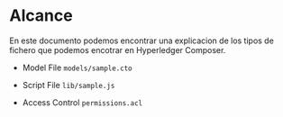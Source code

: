 # Alcance
En este documento podemos encontrar una explicacion de los tipos de fichero que podemos encotrar en Hyperledger Composer.


* Model File
``models/sample.cto``
* Script File
``lib/sample.js``

* Access Control
``permissions.acl``


